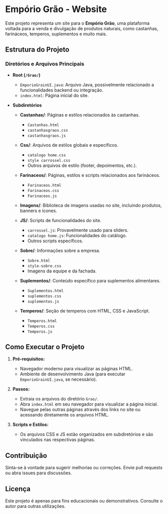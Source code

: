 # Empório Grão - Website

Este projeto representa um site para o **Empório Grão**, uma plataforma voltada para a venda e divulgação de produtos naturais, como castanhas, farináceos, temperos, suplementos e muito mais.

## Estrutura do Projeto

### Diretórios e Arquivos Principais
- **Root (`/Grao/`)**
  - `EmporioGrainUI.java`: Arquivo Java, possivelmente relacionado a funcionalidades backend ou integração.
  - `index.html`: Página inicial do site.

- **Subdiretórios**
  - **Castanhas/**: Páginas e estilos relacionados às castanhas.
    - `Castanhas.html`
    - `castanhasgraos.css`
    - `castanhasgraos.js`

  - **Css/**: Arquivos de estilos globais e específicos.
    - `catalogo home.css`
    - `style carrossel.css`
    - Outros arquivos de estilo (footer, depoimentos, etc.).

  - **Farinaceos/**: Páginas, estilos e scripts relacionados aos farináceos.
    - `Farinaceos.html`
    - `Farinaceos.css`
    - `Farinaceos.js`

  - **Imagens/**: Biblioteca de imagens usadas no site, incluindo produtos, banners e ícones.

  - **JS/**: Scripts de funcionalidades do site.
    - `carrossel.js`: Provavelmente usado para sliders.
    - `catalogo home.js`: Funcionalidades do catálogo.
    - Outros scripts específicos.

  - **Sobre/**: Informações sobre a empresa.
    - `Sobre.html`
    - `style-sobre.css`
    - Imagens da equipe e da fachada.

  - **Suplementos/**: Conteúdo específico para suplementos alimentares.
    - `Suplementos.html`
    - `suplementos.css`
    - `suplementos.js`

  - **Temperos/**: Seção de temperos com HTML, CSS e JavaScript.
    - `Temperos.html`
    - `Temperos.css`
    - `Temperos.js`

## Como Executar o Projeto

1. **Pré-requisitos:**
   - Navegador moderno para visualizar as páginas HTML.
   - Ambiente de desenvolvimento Java (para executar `EmporioGrainUI.java`, se necessário).

2. **Passos:**
   - Extraia os arquivos do diretório `Grao/`.
   - Abra `index.html` em seu navegador para visualizar a página inicial.
   - Navegue pelas outras páginas através dos links no site ou acessando diretamente os arquivos HTML.

3. **Scripts e Estilos:**
   - Os arquivos CSS e JS estão organizados em subdiretórios e são vinculados nas respectivas páginas.

## Contribuição

Sinta-se à vontade para sugerir melhorias ou correções. Envie pull requests ou abra issues para discussões.

## Licença

Este projeto é apenas para fins educacionais ou demonstrativos. Consulte o autor para outras utilizações.
